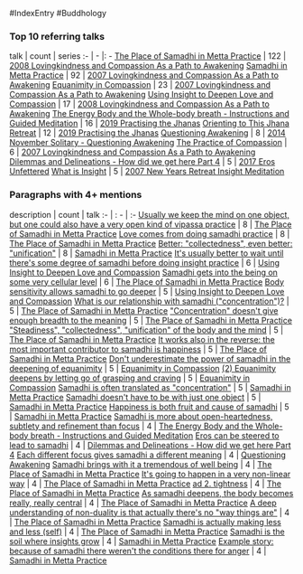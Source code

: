 #IndexEntry #Buddhology

### Top 10 referring talks
talk | count | series
:- | - |: -
<a data-href="The Place of Samadhi in Metta Practice" href="The+Place+of+Samadhi+in+Metta+Practice" class="internal-link" target="_blank" rel="noopener">The Place of Samadhi in Metta Practice</a> | 122 | <a data-href="2008 Lovingkindness and Compassion As a Path to Awakening" href="2008+Lovingkindness+and+Compassion+As+a+Path+to+Awakening" class="internal-link" target="_blank" rel="noopener">2008 Lovingkindness and Compassion As a Path to Awakening</a>
<a data-href="Samadhi in Metta Practice" href="Samadhi+in+Metta+Practice" class="internal-link" target="_blank" rel="noopener">Samadhi in Metta Practice</a> | 92 | <a data-href="2007 Lovingkindness and Compassion As a Path to Awakening" href="2007+Lovingkindness+and+Compassion+As+a+Path+to+Awakening" class="internal-link" target="_blank" rel="noopener">2007 Lovingkindness and Compassion As a Path to Awakening</a>
<a data-href="Equanimity in Compassion" href="Equanimity+in+Compassion" class="internal-link" target="_blank" rel="noopener">Equanimity in Compassion</a> | 23 | <a data-href="2007 Lovingkindness and Compassion As a Path to Awakening" href="2007+Lovingkindness+and+Compassion+As+a+Path+to+Awakening" class="internal-link" target="_blank" rel="noopener">2007 Lovingkindness and Compassion As a Path to Awakening</a>
<a data-href="Using Insight to Deepen Love and Compassion" href="Using+Insight+to+Deepen+Love+and+Compassion" class="internal-link" target="_blank" rel="noopener">Using Insight to Deepen Love and Compassion</a> | 17 | <a data-href="2008 Lovingkindness and Compassion As a Path to Awakening" href="2008+Lovingkindness+and+Compassion+As+a+Path+to+Awakening" class="internal-link" target="_blank" rel="noopener">2008 Lovingkindness and Compassion As a Path to Awakening</a>
<a data-href="The Energy Body and the Whole-body breath - Instructions and Guided Meditation" href="The+Energy+Body+and+the+Whole-body+breath+-+Instructions+and+Guided+Meditation" class="internal-link" target="_blank" rel="noopener">The Energy Body and the Whole-body breath - Instructions and Guided Meditation</a> | 16 | <a data-href="2019 Practising the Jhanas" href="2019+Practising+the+Jhanas" class="internal-link" target="_blank" rel="noopener">2019 Practising the Jhanas</a>
<a data-href="Orienting to This Jhana Retreat" href="Orienting+to+This+Jhana+Retreat" class="internal-link" target="_blank" rel="noopener">Orienting to This Jhana Retreat</a> | 12 | <a data-href="2019 Practising the Jhanas" href="2019+Practising+the+Jhanas" class="internal-link" target="_blank" rel="noopener">2019 Practising the Jhanas</a>
<a data-href="Questioning Awakening" href="Questioning+Awakening" class="internal-link" target="_blank" rel="noopener">Questioning Awakening</a> | 8 | <a data-href="2014 November Solitary - Questioning Awakening" href="2014+November+Solitary+-+Questioning+Awakening" class="internal-link" target="_blank" rel="noopener">2014 November Solitary - Questioning Awakening</a>
<a data-href="The Practice of Compassion" href="The+Practice+of+Compassion" class="internal-link" target="_blank" rel="noopener">The Practice of Compassion</a> | 6 | <a data-href="2007 Lovingkindness and Compassion As a Path to Awakening" href="2007+Lovingkindness+and+Compassion+As+a+Path+to+Awakening" class="internal-link" target="_blank" rel="noopener">2007 Lovingkindness and Compassion As a Path to Awakening</a>
<a data-href="Dilemmas and Delineations - How did we get here Part 4" href="Dilemmas+and+Delineations+-+How+did+we+get+here+Part+4" class="internal-link" target="_blank" rel="noopener">Dilemmas and Delineations - How did we get here Part 4</a> | 5 | <a data-href="2017 Eros Unfettered" href="2017+Eros+Unfettered" class="internal-link" target="_blank" rel="noopener">2017 Eros Unfettered</a>
<a data-href="What is Insight" href="What+is+Insight" class="internal-link" target="_blank" rel="noopener">What is Insight</a> | 5 | <a data-href="2007 New Years Retreat Insight Meditation" href="2007+New+Years+Retreat+Insight+Meditation" class="internal-link" target="_blank" rel="noopener">2007 New Years Retreat Insight Meditation</a>

### Paragraphs with 4+ mentions
description | count | talk
:- | : - | :-
<a aria-label-position="top" aria-label="The Place of Samadhi in Metta Practice > Usually we keep the mind on one object but one could also have a very open kind of vipassa practice" data-href="The Place of Samadhi in Metta Practice#Usually we keep the mind on one object but one could also have a very open kind of vipassa practice" href="The+Place+of+Samadhi+in+Metta+Practice#Usually+we+keep+the+mind+on+one+object+but+one+could+also+have+a+very+open+kind+of+vipassa+practice" class="internal-link" target="_blank" rel="noopener">Usually we keep the mind on one object, but one could also have a very open kind of vipassa practice</a> | 8 | <a data-href="The Place of Samadhi in Metta Practice" href="The+Place+of+Samadhi+in+Metta+Practice" class="internal-link" target="_blank" rel="noopener">The Place of Samadhi in Metta Practice</a>
<a aria-label-position="top" aria-label="The Place of Samadhi in Metta Practice > Love comes from doing samadhi practice" data-href="The Place of Samadhi in Metta Practice#Love comes from doing samadhi practice" href="The+Place+of+Samadhi+in+Metta+Practice#Love+comes+from+doing+samadhi+practice" class="internal-link" target="_blank" rel="noopener">Love comes from doing samadhi practice</a> | 8 | <a data-href="The Place of Samadhi in Metta Practice" href="The+Place+of+Samadhi+in+Metta+Practice" class="internal-link" target="_blank" rel="noopener">The Place of Samadhi in Metta Practice</a>
<a aria-label-position="top" aria-label="Samadhi in Metta Practice > Better collectedness even better unification" data-href="Samadhi in Metta Practice#Better collectedness even better unification" href="Samadhi+in+Metta+Practice#Better+%22collectedness%22+even+better+%22unification%22" class="internal-link" target="_blank" rel="noopener">Better: &quot;collectedness&quot;, even better: &quot;unification&quot;</a> | 8 | <a data-href="Samadhi in Metta Practice" href="Samadhi+in+Metta+Practice" class="internal-link" target="_blank" rel="noopener">Samadhi in Metta Practice</a>
<a aria-label-position="top" aria-label="Using Insight to Deepen Love and Compassion > Its usually better to wait until theres some degree of samadhi before doing insight practice" data-href="Using Insight to Deepen Love and Compassion#It's usually better to wait until there's some degree of samadhi before doing insight practice" href="Using+Insight+to+Deepen+Love+and+Compassion#It%27s+usually+better+to+wait+until+there%27s+some+degree+of+samadhi+before+doing+insight+practice" class="internal-link" target="_blank" rel="noopener">It&#x27;s usually better to wait until there&#x27;s some degree of samadhi before doing insight practice</a> | 6 | <a data-href="Using Insight to Deepen Love and Compassion" href="Using+Insight+to+Deepen+Love+and+Compassion" class="internal-link" target="_blank" rel="noopener">Using Insight to Deepen Love and Compassion</a>
<a aria-label-position="top" aria-label="The Place of Samadhi in Metta Practice > Samadhi gets into the being on some very cellular level" data-href="The Place of Samadhi in Metta Practice#Samadhi gets into the being on some very cellular level" href="The+Place+of+Samadhi+in+Metta+Practice#Samadhi+gets+into+the+being+on+some+very+cellular+level" class="internal-link" target="_blank" rel="noopener">Samadhi gets into the being on some very cellular level</a> | 6 | <a data-href="The Place of Samadhi in Metta Practice" href="The+Place+of+Samadhi+in+Metta+Practice" class="internal-link" target="_blank" rel="noopener">The Place of Samadhi in Metta Practice</a>
<a aria-label-position="top" aria-label="Using Insight to Deepen Love and Compassion > Body sensitivity allows samadhi to go deeper" data-href="Using Insight to Deepen Love and Compassion#Body sensitivity allows samadhi to go deeper" href="Using+Insight+to+Deepen+Love+and+Compassion#Body+sensitivity+allows+samadhi+to+go+deeper" class="internal-link" target="_blank" rel="noopener">Body sensitivity allows samadhi to go deeper</a> | 5 | <a data-href="Using Insight to Deepen Love and Compassion" href="Using+Insight+to+Deepen+Love+and+Compassion" class="internal-link" target="_blank" rel="noopener">Using Insight to Deepen Love and Compassion</a>
<a aria-label-position="top" aria-label="The Place of Samadhi in Metta Practice > What is our relationship with samadhi concentration" data-href="The Place of Samadhi in Metta Practice#What is our relationship with samadhi concentration" href="The+Place+of+Samadhi+in+Metta+Practice#What+is+our+relationship+with+samadhi+%22concentration%22" class="internal-link" target="_blank" rel="noopener">What is our relationship with samadhi (&quot;concentration&quot;)?</a> | 5 | <a data-href="The Place of Samadhi in Metta Practice" href="The+Place+of+Samadhi+in+Metta+Practice" class="internal-link" target="_blank" rel="noopener">The Place of Samadhi in Metta Practice</a>
<a aria-label-position="top" aria-label="The Place of Samadhi in Metta Practice > Concentration doesnt give enough breadth to the meaning" data-href="The Place of Samadhi in Metta Practice#Concentration doesn't give enough breadth to the meaning" href="The+Place+of+Samadhi+in+Metta+Practice#%22Concentration%22+doesn%27t+give+enough+breadth+to+the+meaning" class="internal-link" target="_blank" rel="noopener">&quot;Concentration&quot; doesn&#x27;t give enough breadth to the meaning</a> | 5 | <a data-href="The Place of Samadhi in Metta Practice" href="The+Place+of+Samadhi+in+Metta+Practice" class="internal-link" target="_blank" rel="noopener">The Place of Samadhi in Metta Practice</a>
<a aria-label-position="top" aria-label="The Place of Samadhi in Metta Practice > Steadiness collectedness unification of the body and the mind" data-href="The Place of Samadhi in Metta Practice#Steadiness collectedness unification of the body and the mind" href="The+Place+of+Samadhi+in+Metta+Practice#%22Steadiness%22+%22collectedness%22+%22unification%22+of+the+body+and+the+mind" class="internal-link" target="_blank" rel="noopener">&quot;Steadiness&quot;, &quot;collectedness&quot;, &quot;unification&quot; of the body and the mind</a> | 5 | <a data-href="The Place of Samadhi in Metta Practice" href="The+Place+of+Samadhi+in+Metta+Practice" class="internal-link" target="_blank" rel="noopener">The Place of Samadhi in Metta Practice</a>
<a aria-label-position="top" aria-label="The Place of Samadhi in Metta Practice > It works also in the reverse the most important contributor to samadhi is happiness" data-href="The Place of Samadhi in Metta Practice#It works also in the reverse the most important contributor to samadhi is happiness" href="The+Place+of+Samadhi+in+Metta+Practice#It+works+also+in+the+reverse+the+most+important+contributor+to+samadhi+is+happiness" class="internal-link" target="_blank" rel="noopener">It works also in the reverse: the most important contributor to samadhi is happiness</a> | 5 | <a data-href="The Place of Samadhi in Metta Practice" href="The+Place+of+Samadhi+in+Metta+Practice" class="internal-link" target="_blank" rel="noopener">The Place of Samadhi in Metta Practice</a>
<a aria-label-position="top" aria-label="Equanimity in Compassion > Dont underestimate the power of samadhi in the deepening of equanimity" data-href="Equanimity in Compassion#Don't underestimate the power of samadhi in the deepening of equanimity" href="Equanimity+in+Compassion#Don%27t+underestimate+the+power+of+samadhi+in+the+deepening+of+equanimity" class="internal-link" target="_blank" rel="noopener">Don&#x27;t underestimate the power of samadhi in the deepening of equanimity</a> | 5 | <a data-href="Equanimity in Compassion" href="Equanimity+in+Compassion" class="internal-link" target="_blank" rel="noopener">Equanimity in Compassion</a>
<a aria-label-position="top" aria-label="Equanimity in Compassion > 2 Equanimity deepens by letting go of grasping and craving" data-href="Equanimity in Compassion#2 Equanimity deepens by letting go of grasping and craving" href="Equanimity+in+Compassion#2+Equanimity+deepens+by+letting+go+of+grasping+and+craving" class="internal-link" target="_blank" rel="noopener">(2) Equanimity deepens by letting go of grasping and craving</a> | 5 | <a data-href="Equanimity in Compassion" href="Equanimity+in+Compassion" class="internal-link" target="_blank" rel="noopener">Equanimity in Compassion</a>
<a aria-label-position="top" aria-label="Samadhi in Metta Practice > Samadhi is often translated as concentration" data-href="Samadhi in Metta Practice#Samadhi is often translated as concentration" href="Samadhi+in+Metta+Practice#Samadhi+is+often+translated+as+%22concentration%22" class="internal-link" target="_blank" rel="noopener">Samadhi is often translated as &quot;concentration&quot;</a> | 5 | <a data-href="Samadhi in Metta Practice" href="Samadhi+in+Metta+Practice" class="internal-link" target="_blank" rel="noopener">Samadhi in Metta Practice</a>
<a aria-label-position="top" aria-label="Samadhi in Metta Practice > Samadhi doesnt have to be with just one object" data-href="Samadhi in Metta Practice#Samadhi doesn't have to be with just one object" href="Samadhi+in+Metta+Practice#Samadhi+doesn%27t+have+to+be+with+just+one+object" class="internal-link" target="_blank" rel="noopener">Samadhi doesn&#x27;t have to be with just one object</a> | 5 | <a data-href="Samadhi in Metta Practice" href="Samadhi+in+Metta+Practice" class="internal-link" target="_blank" rel="noopener">Samadhi in Metta Practice</a>
<a aria-label-position="top" aria-label="Samadhi in Metta Practice > Happiness is both fruit and cause of samadhi" data-href="Samadhi in Metta Practice#Happiness is both fruit and cause of samadhi" href="Samadhi+in+Metta+Practice#Happiness+is+both+fruit+and+cause+of+samadhi" class="internal-link" target="_blank" rel="noopener">Happiness is both fruit and cause of samadhi</a> | 5 | <a data-href="Samadhi in Metta Practice" href="Samadhi+in+Metta+Practice" class="internal-link" target="_blank" rel="noopener">Samadhi in Metta Practice</a>
<a aria-label-position="top" aria-label="The Energy Body and the Whole-body breath - Instructions and Guided Meditation > Samadhi is more about open-heartedness subtlety and refinement than focus" data-href="The Energy Body and the Whole-body breath - Instructions and Guided Meditation#Samadhi is more about open-heartedness subtlety and refinement than focus" href="The+Energy+Body+and+the+Whole-body+breath+-+Instructions+and+Guided+Meditation#Samadhi+is+more+about+open-heartedness+subtlety+and+refinement+than+focus" class="internal-link" target="_blank" rel="noopener">Samadhi is more about open-heartedness, subtlety and refinement than focus</a> | 4 | <a data-href="The Energy Body and the Whole-body breath - Instructions and Guided Meditation" href="The+Energy+Body+and+the+Whole-body+breath+-+Instructions+and+Guided+Meditation" class="internal-link" target="_blank" rel="noopener">The Energy Body and the Whole-body breath - Instructions and Guided Meditation</a>
<a aria-label-position="top" aria-label="Dilemmas and Delineations - How did we get here Part 4 > Eros can be steered to lead to samadhi" data-href="Dilemmas and Delineations - How did we get here Part 4#Eros can be steered to lead to samadhi" href="Dilemmas+and+Delineations+-+How+did+we+get+here+Part+4#Eros+can+be+steered+to+lead+to+samadhi" class="internal-link" target="_blank" rel="noopener">Eros can be steered to lead to samadhi</a> | 4 | <a data-href="Dilemmas and Delineations - How did we get here Part 4" href="Dilemmas+and+Delineations+-+How+did+we+get+here+Part+4" class="internal-link" target="_blank" rel="noopener">Dilemmas and Delineations - How did we get here Part 4</a>
<a aria-label-position="top" aria-label="Questioning Awakening > Each different focus gives samadhi a different meaning" data-href="Questioning Awakening#Each different focus gives samadhi a different meaning" href="Questioning+Awakening#Each+different+focus+gives+samadhi+a+different+meaning" class="internal-link" target="_blank" rel="noopener">Each different focus gives samadhi a different meaning</a> | 4 | <a data-href="Questioning Awakening" href="Questioning+Awakening" class="internal-link" target="_blank" rel="noopener">Questioning Awakening</a>
<a aria-label-position="top" aria-label="The Place of Samadhi in Metta Practice > Samadhi brings with it a tremendous of well being" data-href="The Place of Samadhi in Metta Practice#Samadhi brings with it a tremendous of well being" href="The+Place+of+Samadhi+in+Metta+Practice#Samadhi+brings+with+it+a+tremendous+of+well+being" class="internal-link" target="_blank" rel="noopener">Samadhi brings with it a tremendous of well being</a> | 4 | <a data-href="The Place of Samadhi in Metta Practice" href="The+Place+of+Samadhi+in+Metta+Practice" class="internal-link" target="_blank" rel="noopener">The Place of Samadhi in Metta Practice</a>
<a aria-label-position="top" aria-label="The Place of Samadhi in Metta Practice > Its going to happen in a very non-linear way" data-href="The Place of Samadhi in Metta Practice#It's going to happen in a very non-linear way" href="The+Place+of+Samadhi+in+Metta+Practice#It%27s+going+to+happen+in+a+very+non-linear+way" class="internal-link" target="_blank" rel="noopener">It&#x27;s going to happen in a very non-linear way</a> | 4 | <a data-href="The Place of Samadhi in Metta Practice" href="The+Place+of+Samadhi+in+Metta+Practice" class="internal-link" target="_blank" rel="noopener">The Place of Samadhi in Metta Practice</a>
<a aria-label-position="top" aria-label="The Place of Samadhi in Metta Practice > ad 2 tightness" data-href="The Place of Samadhi in Metta Practice#ad 2 tightness" href="The+Place+of+Samadhi+in+Metta+Practice#ad+2+tightness" class="internal-link" target="_blank" rel="noopener">ad 2. tightness</a> | 4 | <a data-href="The Place of Samadhi in Metta Practice" href="The+Place+of+Samadhi+in+Metta+Practice" class="internal-link" target="_blank" rel="noopener">The Place of Samadhi in Metta Practice</a>
<a aria-label-position="top" aria-label="The Place of Samadhi in Metta Practice > As samadhi deepens the body becomes really really central" data-href="The Place of Samadhi in Metta Practice#As samadhi deepens the body becomes really really central" href="The+Place+of+Samadhi+in+Metta+Practice#As+samadhi+deepens+the+body+becomes+really+really+central" class="internal-link" target="_blank" rel="noopener">As samadhi deepens, the body becomes really, really central</a> | 4 | <a data-href="The Place of Samadhi in Metta Practice" href="The+Place+of+Samadhi+in+Metta+Practice" class="internal-link" target="_blank" rel="noopener">The Place of Samadhi in Metta Practice</a>
<a aria-label-position="top" aria-label="The Place of Samadhi in Metta Practice > A deep understanding of non-duality is that actually theres no way things are" data-href="The Place of Samadhi in Metta Practice#A deep understanding of non-duality is that actually there's no way things are" href="The+Place+of+Samadhi+in+Metta+Practice#A+deep+understanding+of+non-duality+is+that+actually+there%27s+no+%22way+things+are%22" class="internal-link" target="_blank" rel="noopener">A deep understanding of non-duality is that actually there&#x27;s no &quot;way things are&quot;</a> | 4 | <a data-href="The Place of Samadhi in Metta Practice" href="The+Place+of+Samadhi+in+Metta+Practice" class="internal-link" target="_blank" rel="noopener">The Place of Samadhi in Metta Practice</a>
<a aria-label-position="top" aria-label="The Place of Samadhi in Metta Practice > Samadhi is actually making less and less self" data-href="The Place of Samadhi in Metta Practice#Samadhi is actually making less and less self" href="The+Place+of+Samadhi+in+Metta+Practice#Samadhi+is+actually+making+less+and+less+self" class="internal-link" target="_blank" rel="noopener">Samadhi is actually making less and less (self)</a> | 4 | <a data-href="The Place of Samadhi in Metta Practice" href="The+Place+of+Samadhi+in+Metta+Practice" class="internal-link" target="_blank" rel="noopener">The Place of Samadhi in Metta Practice</a>
<a aria-label-position="top" aria-label="Samadhi in Metta Practice > Samadhi is the soil where insights grow" data-href="Samadhi in Metta Practice#Samadhi is the soil where insights grow" href="Samadhi+in+Metta+Practice#Samadhi+is+the+soil+where+insights+grow" class="internal-link" target="_blank" rel="noopener">Samadhi is the soil where insights grow</a> | 4 | <a data-href="Samadhi in Metta Practice" href="Samadhi+in+Metta+Practice" class="internal-link" target="_blank" rel="noopener">Samadhi in Metta Practice</a>
<a aria-label-position="top" aria-label="Samadhi in Metta Practice > Example story because of samadhi there werent the conditions there for anger" data-href="Samadhi in Metta Practice#Example story because of samadhi there weren't the conditions there for anger" href="Samadhi+in+Metta+Practice#Example+story+because+of+samadhi+there+weren%27t+the+conditions+there+for+anger" class="internal-link" target="_blank" rel="noopener">Example story: because of samadhi there weren&#x27;t the conditions there for anger</a> | 4 | <a data-href="Samadhi in Metta Practice" href="Samadhi+in+Metta+Practice" class="internal-link" target="_blank" rel="noopener">Samadhi in Metta Practice</a>

